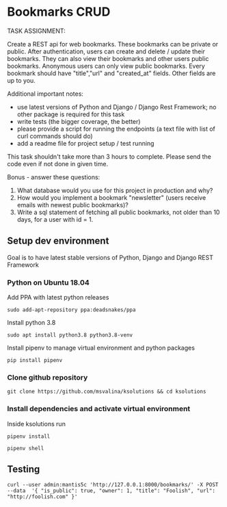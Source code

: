# Bookmarks CRUD

TASK ASSIGNMENT:

Create a REST api for web bookmarks. These bookmarks can be private or
public. After authentication, users can create and delete / update their
bookmarks. They can also view their bookmarks and other users public
bookmarks. Anonymous users can only view public bookmarks. Every bookmark
should have "title","url" and "created_at" fields. Other fields are up to
you.

Additional important notes:

- use latest versions of Python and Django / Django Rest Framework; no other
  package is required for this task
- write tests (the bigger coverage, the better)
- please provide a script for running the endpoints (a text file with list of
  curl commands should do)
- add a readme file for project setup / test running

This task shouldn't take more than 3 hours to complete. Please send the code
even if not done in given time.

Bonus - answer these questions:

1) What database would you use for this project in production and why?
2) How would you implement a bookmark "newsletter" (users receive emails with
   newest public bookmarks)?
3) Write a sql statement of fetching all public bookmarks, not older than 10
   days, for a user with id = 1.


## Setup dev environment

Goal is to have latest stable versions of Python, Django and Django REST Framework

### Python on Ubuntu 18.04

Add PPA with latest python releases

```shell
sudo add-apt-repository ppa:deadsnakes/ppa
```

Install python 3.8

```shell
sudo apt install python3.8 python3.8-venv
```

Install pipenv to manage virtual environment and python packages

```shell
pip install pipenv
```

### Clone github repository

```shell
git clone https://github.com/msvalina/ksolutions && cd ksolutions
```


### Install dependencies and activate virtual environment

Inside ksolutions run

```shell
pipenv install

pipenv shell
```


## Testing

```shell
curl --user admin:mantis5c 'http://127.0.0.1:8000/bookmarks/' -X POST --data  '{ "is_public": true, "owner": 1, "title": "Foolish", "url": "http://foolish.com" }'
```